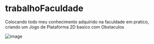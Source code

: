 # trabalhoFaculdade

Colocando todo meu conhecimento adquirido na faculdade em pratico, criando um Jogo de Plataforma 2D basico com Obstaculos


![image](https://user-images.githubusercontent.com/94570280/171217629-24884cab-9e50-4a22-945d-2ede4e3241f0.png)
